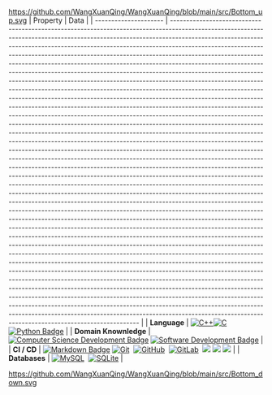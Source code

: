 https://github.com/WangXuanQing/WangXuanQing/blob/main/src/Bottom_up.svg
| Property              | Data                                                                                                                                                                                                                                                                                                                                                                                                                                                                                                                                                                                                                                                                                                                                                                                                                                                                                                                                                                                                                                                                                                                                                                                                                                                                                                                                                                                                                                                                                                                                                                                                                                                                                                                                                                                                                                                                                                                                                                                                                                                                                                                                                                                                                                                                                                                                                                                                                                                                                                                                                                                                                                                                                                                                                                                                                             |
| --------------------- | -------------------------------------------------------------------------------------------------------------------------------------------------------------------------------------------------------------------------------------------------------------------------------------------------------------------------------------------------------------------------------------------------------------------------------------------------------------------------------------------------------------------------------------------------------------------------------------------------------------------------------------------------------------------------------------------------------------------------------------------------------------------------------------------------------------------------------------------------------------------------------------------------------------------------------------------------------------------------------------------------------------------------------------------------------------------------------------------------------------------------------------------------------------------------------------------------------------------------------------------------------------------------------------------------------------------------------------------------------------------------------------------------------------------------------------------------------------------------------------------------------------------------------------------------------------------------------------------------------------------------------------------------------------------------------------------------------------------------------------------------------------------------------------------------------------------------------------------------------------------------------------------------------------------------------------------------------------------------------------------------------------------------------------------------------------------------------------------------------------------------------------------------------------------------------------------------------------------------------------------------------------------------------------------------------------------------------------------------------------------------------------------------------------------------------------------------------------------------------------------------------------------------------------------------------------------------------------------------------------------------------------------------------------------------------------------------------------------------------------------------------------------------------------------------------------------------------- |
| **Language**          | [![C++](https://camo.githubusercontent.com/231eb990368aa8676ee37a2de0d50764929092936977180d881b5e291b545d31/68747470733a2f2f696d672e736869656c64732e696f2f62616467652f2d432b2b2d3636434336363f7374796c653d666c6174266c6f676f3d43253242253242266c6f676f436f6c6f723d303035393943)](https://camo.githubusercontent.com/231eb990368aa8676ee37a2de0d50764929092936977180d881b5e291b545d31/68747470733a2f2f696d672e736869656c64732e696f2f62616467652f2d432b2b2d3636434336363f7374796c653d666c6174266c6f676f3d43253242253242266c6f676f436f6c6f723d303035393943)[![C](https://camo.githubusercontent.com/60db0d16478a789f6a6da92f2fc4b32e9cf12c17326d55cccea71140b5595613/68747470733a2f2f696d672e736869656c64732e696f2f62616467652f2d432d3636434336363f7374796c653d666c6174266c6f676f3d43266c6f676f436f6c6f723d413842394343)](https://camo.githubusercontent.com/60db0d16478a789f6a6da92f2fc4b32e9cf12c17326d55cccea71140b5595613/68747470733a2f2f696d672e736869656c64732e696f2f62616467652f2d432d3636434336363f7374796c653d666c6174266c6f676f3d43266c6f676f436f6c6f723d413842394343)[![Python Badge](https://camo.githubusercontent.com/23c431c0fb18ac063a87e867084a69e1624c1d29ed306c3a987e88ebdf422607/68747470733a2f2f696d672e736869656c64732e696f2f62616467652f2d507974686f6e2d3337373641423f7374796c653d666c6174266c6f676f3d507974686f6e266c6f676f436f6c6f723d7768697465)](https://camo.githubusercontent.com/23c431c0fb18ac063a87e867084a69e1624c1d29ed306c3a987e88ebdf422607/68747470733a2f2f696d672e736869656c64732e696f2f62616467652f2d507974686f6e2d3337373641423f7374796c653d666c6174266c6f676f3d507974686f6e266c6f676f436f6c6f723d7768697465)                                                                                                                                                                                                                                                                                                                                                                                                                                                                                                                                                                                                                                                                                                                                                                                                                                                                                                                                                                                                                                                                                                                                                                              |
| **Domain Knownledge** | [![Computer Science Development Badge](https://camo.githubusercontent.com/361917bd00470dfdb2fc9f3577d9013d7f29bf5bbe1faa99d9f656926ef34467/68747470733a2f2f696d672e736869656c64732e696f2f62616467652f2d436f6d7075746572253230536369656e63652d4641423034303f7374796c653d666c6174266c6f676f436f6c6f723d7768697465)](https://github.com/search?q=user%3ABEPb&type=Repositories) [![Software Development Badge](https://camo.githubusercontent.com/c93034587b925cee6164221b6f25c6373066ebf463c759d5c2acb08d78efcbe5/68747470733a2f2f696d672e736869656c64732e696f2f62616467652f2d536f667477617265253230446576656c6f706d656e742d4646363630303f7374796c653d666c6174266c6f676f436f6c6f723d7768697465)](https://github.com/search?q=user%3ABEPb&type=Repositories)                                                                                                                                                                                                                                                                                                                                                                                                                                                                                                                                                                                                                                                                                                                                                                                                                                                                                                                                                                                                                                                                                                                                                                                                                                                                                                                                                                                                                                                                                                                                                                                                                                                                                                                                                                                                                                                                                                                                                                                                                                                                        |
| **CI / CD**           | [![Markdown Badge](https://camo.githubusercontent.com/24295220aca89f16b0fc636e8993f064cb0674e6f5153fd58467c04759fd2231/68747470733a2f2f696d672e736869656c64732e696f2f62616467652f2d4d61726b646f776e2d3230383846463f7374796c653d666c6174266c6f676f3d4d61726b646f776e266c6f676f436f6c6f723d7768697465)](https://github.com/BEPb/BEPb) [![Git](https://camo.githubusercontent.com/f28dfbc9279e378ede12601b7948e15257ab93ebcb49f0eaed895d5e1dadf307/68747470733a2f2f696d672e736869656c64732e696f2f62616467652f2d4769742d3030343430303f7374796c653d666c6174266c6f676f3d676974)](https://camo.githubusercontent.com/f28dfbc9279e378ede12601b7948e15257ab93ebcb49f0eaed895d5e1dadf307/68747470733a2f2f696d672e736869656c64732e696f2f62616467652f2d4769742d3030343430303f7374796c653d666c6174266c6f676f3d676974)  [![GitHub](https://camo.githubusercontent.com/6ae44faf9b08b8aabd571cd9df7a89d631f4d805b79ed4a44e81b2a839237d8c/68747470733a2f2f696d672e736869656c64732e696f2f62616467652f2d4769744875622d3434343434343f7374796c653d666c6174266c6f676f3d676974687562)](https://camo.githubusercontent.com/6ae44faf9b08b8aabd571cd9df7a89d631f4d805b79ed4a44e81b2a839237d8c/68747470733a2f2f696d672e736869656c64732e696f2f62616467652f2d4769744875622d3434343434343f7374796c653d666c6174266c6f676f3d676974687562)  [![GitLab](https://camo.githubusercontent.com/08b589794ccd8c04d20b6bb109f877ce479473e2818e9832c0d910eb13d93a4f/68747470733a2f2f696d672e736869656c64732e696f2f62616467652f2d4769744c61622d3434343434343f7374796c653d666c6174266c6f676f3d4769744c6162)](https://camo.githubusercontent.com/08b589794ccd8c04d20b6bb109f877ce479473e2818e9832c0d910eb13d93a4f/68747470733a2f2f696d672e736869656c64732e696f2f62616467652f2d4769744c61622d3434343434343f7374796c653d666c6174266c6f676f3d4769744c6162)  [![](https://camo.githubusercontent.com/01630621e9aa33ab95bee0908ed2354d2ab53e22974b909743489a9c276ac0a3/68747470733a2f2f696d672e736869656c64732e696f2f62616467652f2d446f636b65722d3234393645443f7374796c653d666c61742d737175617265266c6f676f3d646f636b6572266c6f676f436f6c6f723d7768697465)](https://www.docker.com/) [![](https://camo.githubusercontent.com/5fe760cd1de9d7c19c7d953334c9ee80cc96b3eb5980d9ac6c30e241d037ce33/68747470733a2f2f696d672e736869656c64732e696f2f62616467652f2d5079436861726d2d3030303030303f7374796c653d666c61742d737175617265266c6f676f3d7079636861726d266c6f676f436f6c6f723d7768697465)](https://www.jetbrains.com/pycharm/) [![](https://camo.githubusercontent.com/b185f7084feba61b4d42974e7dce691a8c662c2274d08cc5189c708992897aab/68747470733a2f2f696d672e736869656c64732e696f2f62616467652f2d56535f436f64652d3030374143433f7374796c653d666c61742d737175617265266c6f676f3d76697375616c2d73747564696f2d636f6465266c6f676f436f6c6f723d7768697465)](https://code.visualstudio.com/) |
| **Databases**         | [![MySQL](https://camo.githubusercontent.com/4d82374f4f5f8ad24221ff06fbfb8d7afa74ca84b94ba2508c5c89a6372f9053/68747470733a2f2f696d672e736869656c64732e696f2f62616467652f2d4d7953514c2d3434343434343f7374796c653d666c6174266c6f676f3d4d7953514c)](https://camo.githubusercontent.com/4d82374f4f5f8ad24221ff06fbfb8d7afa74ca84b94ba2508c5c89a6372f9053/68747470733a2f2f696d672e736869656c64732e696f2f62616467652f2d4d7953514c2d3434343434343f7374796c653d666c6174266c6f676f3d4d7953514c)  [![SQLite](https://camo.githubusercontent.com/98c503b7ad474b492813a8e802ac340bcda111d060005fe9bee6b4b14c793bdd/68747470733a2f2f696d672e736869656c64732e696f2f62616467652f2d53514c6974652d3434343434343f7374796c653d666c6174266c6f676f3d53514c697465)](https://camo.githubusercontent.com/98c503b7ad474b492813a8e802ac340bcda111d060005fe9bee6b4b14c793bdd/68747470733a2f2f696d672e736869656c64732e696f2f62616467652f2d53514c6974652d3434343434343f7374796c653d666c6174266c6f676f3d53514c697465)                                                                                                                                                                                                                                                                                                                                                                                                                                                                                                                                                                                                                                                                                                                                                                                                                                                                                                                                                                                                                                                                                                                                                                                                                                                                                                                                                                                                                                                                                                                                                                                                                                                                                                                                                                                                                                          |


https://github.com/WangXuanQing/WangXuanQing/blob/main/src/Bottom_down.svg
